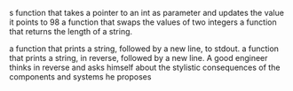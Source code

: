 s function that takes a pointer to an int as parameter and updates the value it points to 98
a function that swaps the values of two integers
a function that returns the length of a string.

a function that prints a string, followed by a new line, to stdout.
 a function that prints a string, in reverse, followed by a new line.
A good engineer thinks in reverse and asks himself about the stylistic consequences of the components and systems he proposes
